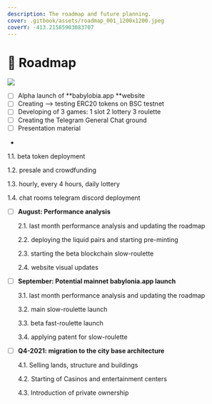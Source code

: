 ```yaml
---
description: The roadmap and future planning.
cover: .gitbook/assets/roadmap_001_1200x1200.jpeg
coverY: -413.21585903083707
---
```


# 🚀 Roadmap

![](.gitbook/assets/SLIDES\_ROADMAP\_001.png)

* [ ] Alpha launch of **babylobia.app **website
* [ ] Creating --> testing ERC20 tokens on BSC testnet
* [ ] Developing of 3 games: 1 slot 2 lottery 3 roulette
* [ ] Creating the Telegram General Chat ground
* [ ] Presentation material
*

1.1.    beta token deployment

1.2.    presale and crowdfunding

1.3.    hourly, every 4 hours, daily lottery

1.4.    chat rooms telegram discord deployment

*   [ ] **August: Performance analysis**

    2.1.    last month performance analysis and updating the roadmap

    2.2.    deploying the liquid pairs and starting pre-minting

    2.3.    starting the beta blockchain slow-roulette&#x20;

    2.4.    website visual updates
*   [ ] **September: Potential mainnet babylonia.app launch**

    3.1.    last month performance analysis and updating the roadmap

    3.2.    main slow-roulette launch

    3.3.    beta fast-roulette launch

    3.4.    applying patent for slow-roulette&#x20;
*   [ ] **Q4-2021: migration to the city base architecture**

    4.1.    Selling lands, structure and buildings

    4.2.    Starting of Casinos and entertainment centers

    4.3.    Introduction of private ownership&#x20;
